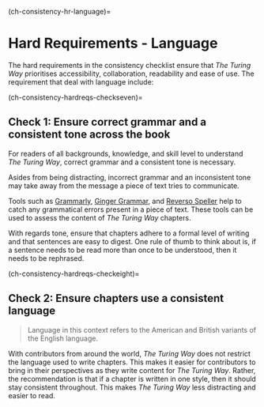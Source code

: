 (ch-consistency-hr-language)=
# Hard Requirements - Language

The hard requirements in the consistency checklist ensure that _The Turing Way_ prioritises accessibility, collaboration, readability and ease of use. The requirement that deal with language include: 

(ch-consistency-hardreqs-checkseven)=
## Check 1: Ensure correct grammar and a consistent tone across the book

For readers of all backgrounds, knowledge, and skill level to understand _The Turing Way_, correct grammar and a consistent tone is necessary.

Asides from being distracting, incorrect grammar and an inconsistent tone may take away from the message a piece of text tries to communicate.

Tools such as [Grammarly](www.grammarly.com), [Ginger Grammar](https://www.gingersoftware.com/grammarcheck), and [Reverso Speller](https://www.reverso.net/spell-checker/english-spelling-grammar/) help to catch any grammatical errors present in a piece of text. 
These tools can be used to assess the content of _The Turing Way_ chapters.

With regards tone, ensure that chapters adhere to a formal level of writing and that sentences are easy to digest.
One rule of thumb to think about is, if a sentence needs to be read more than once to be understood, then it needs to be rephrased.

(ch-consistency-hardreqs-checkeight)=
## Check 2: Ensure chapters use a consistent language

> Language in this context refers to the American and British variants of the English language.

With contributors from around the world, _The Turing Way_ does not restrict the language used to write chapters.
This makes it easier for contributors to bring in their perspectives as they write content for _The Turing Way_.
Rather, the recommendation is that if a chapter is written in one style, then it should stay consistent throughout. 
This makes _The Turing Way_ less distracting and easier to read.
